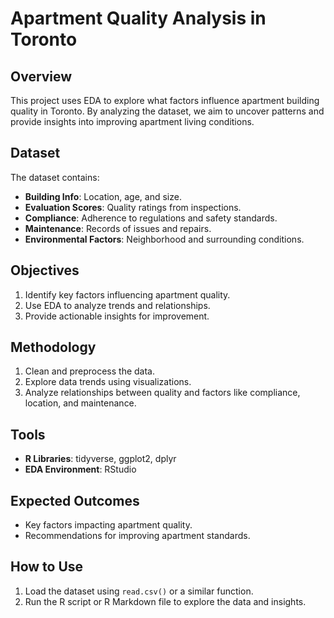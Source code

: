 # Apartment Quality Analysis in Toronto

## Overview
This project uses EDA to explore what factors influence apartment building quality in Toronto. 
By analyzing the dataset, we aim to uncover patterns and provide insights into improving apartment living conditions.

## Dataset
The dataset contains:
- **Building Info**: Location, age, and size.
- **Evaluation Scores**: Quality ratings from inspections.
- **Compliance**: Adherence to regulations and safety standards.
- **Maintenance**: Records of issues and repairs.
- **Environmental Factors**: Neighborhood and surrounding conditions.

## Objectives
1. Identify key factors influencing apartment quality.
2. Use EDA to analyze trends and relationships.
3. Provide actionable insights for improvement.

## Methodology
1. Clean and preprocess the data.
2. Explore data trends using visualizations.
3. Analyze relationships between quality and factors like compliance, location, and maintenance.

## Tools
- **R Libraries**: tidyverse, ggplot2, dplyr
- **EDA Environment**: RStudio

## Expected Outcomes
- Key factors impacting apartment quality.
- Recommendations for improving apartment standards.

## How to Use
1. Load the dataset using `read.csv()` or a similar function.
2. Run the R script or R Markdown file to explore the data and insights.
